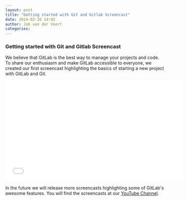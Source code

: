 ```yaml
---
layout: post
title: "Getting started with Git and Gitlab Screencast"
date: 2014-02-26 14:02
author: Job van der Voort
categories: 
---
```


### Getting started with Git and Gitlab Screencast

We believe that GitLab is the best way to manage your projects and code. To share our enthusiasm and make GitLab accessible to everyone, we created our first screencast highlighting the basics of starting a new project with GitLab and Git.

<iframe width="560" height="315" src="//www.youtube.com/embed/7p0hrpNaJ14" frameborder="0" allowfullscreen></iframe>

In the future we will release more screencasts highlighting some of GitLab's awesome features. You will find the screencasts at our [YouTube Channel](http://www.youtube.com/channel/UCnMGQ8QHMAnVIsI3xJrihhg?feature=watch).

